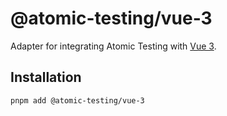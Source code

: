 # @atomic-testing/vue-3

Adapter for integrating Atomic Testing with [Vue 3](https://vuejs.org).

## Installation

```bash
pnpm add @atomic-testing/vue-3
```
